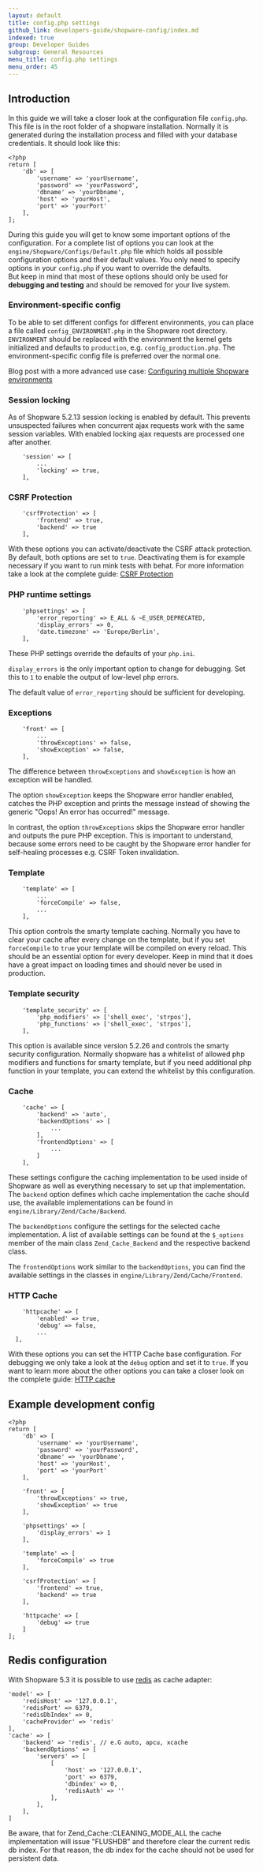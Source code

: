 ```yaml
---
layout: default
title: config.php settings
github_link: developers-guide/shopware-config/index.md
indexed: true
group: Developer Guides
subgroup: General Resources
menu_title: config.php settings
menu_order: 45
---
```

 
<div class="toc-list"></div>

## Introduction

In this guide we will take a closer look at the configuration file `config.php`.
This file is in the root folder of a shopware installation. Normally it is generated during the
installation process and filled with your database credentials. 
It should look like this:

```
<?php
return [
    'db' => [
        'username' => 'yourUsername',
        'password' => 'yourPassword',
        'dbname' => 'yourDbname',
        'host' => 'yourHost',
        'port' => 'yourPort'
    ],
];
```

During this guide you will get to know some important options of the configuration.
For a complete list of options you can look at the `engine/Shopware/Configs/Default.php` file 
which holds all possible configuration options and their default values. You only
need to specify options in your `config.php` if you want to override the defaults.  
But keep in mind that most of these options should only be used for __debugging and testing__ 
and should be removed for your live system.

### Environment-specific config

To be able to set different configs for different environments, you can place a file called `config_ENVIRONMENT.php` in the Shopware root directory. `ENVIRONMENT` should be replaced with the environment the kernel gets initialized and defaults to `production`, e.g. `config_production.php`. The environment-specific config file is preferred over the normal one.

Blog post with a more advanced use case: [Configuring multiple Shopware environments](https://developers.shopware.com/blog/2016/01/26/configuring-multiple-shopware-environments/)

### Session locking

As of Shopware 5.2.13 session locking is enabled by default. This prevents unsuspected failures when concurrent ajax requests work with the same session variables. With enabled locking ajax requests are processed one after another.

```
    'session' => [
        ...
        'locking' => true,
    ],
```

### CSRF Protection

```
    'csrfProtection' => [
        'frontend' => true,
        'backend' => true
    ],
```

With these options you can activate/deactivate the CSRF attack protection. By default, both options are set 
to `true`. Deactivating them is for example necessary if you want to run mink tests 
with behat. For more information take a look at the complete guide: [CSRF Protection](/developers-guide/csrf-protection/)

### PHP runtime settings

```
    'phpsettings' => [
        'error_reporting' => E_ALL & ~E_USER_DEPRECATED,
        'display_errors' => 0,
        'date.timezone' => 'Europe/Berlin',
    ],
```

These PHP settings override the defaults of your `php.ini`.

`display_errors` is the only important option to change for debugging. Set this to `1` to enable the output
of low-level php errors.

The default value of `error_reporting` should be sufficient for developing.

### Exceptions

```
    'front' => [
        ...
        'throwExceptions' => false,
        'showException' => false,
    ],
```

The difference between `throwExceptions` and `showException` is how an exception will be handled.

The option `showException` keeps the Shopware error handler enabled, catches the PHP exception and prints the message instead of showing the generic "Oops! An error has occurred!" message.

In contrast, the option `throwExceptions` skips the Shopware error handler and outputs the pure PHP exception. This is important to understand, because some errors need to be caught by the Shopware error handler for self-healing processes e.g. CSRF Token invalidation.

### Template

```
    'template' => [
        ...
        'forceCompile' => false,
        ...
    ],
```

This option controls the smarty template caching. Normally you have to clear your cache after every change on the template, but if you set `forceCompile` to `true` your template will be compiled on every reload. This should be an essential option for every developer. Keep in mind that it does have a great impact on loading times and should never be used in production.

### Template security

```
    'template_security' => [
        'php_modifiers' => ['shell_exec', 'strpos'],
        'php_functions' => ['shell_exec', 'strpos'],
    ],
```
This option is available since version 5.2.26 and controls the smarty security configuration. Normally shopware has a whitelist of allowed php modifiers and functions for smarty template, but if you need additional php function in your template, you can extend the whitelist by this configuration.

### Cache

```
    'cache' => [
        'backend' => 'auto',
        'backendOptions' => [
            ...
        ],
        'frontendOptions' => [
            ...
        ]
    ],
```

These settings configure the caching implementation to be used inside of Shopware as well as everything necessary to set up that implementation. The `backend` option defines which cache implementation the cache should use, the available implementations can be found in `engine/Library/Zend/Cache/Backend`.

The `backendOptions` configure the settings for the selected cache implementation. A list of available settings can be found at the `$_options` member of the main class `Zend_Cache_Backend` and the respective backend class.

The `frontendOptions` work similar to the `backendOptions`, you can find the available settings in the classes in `engine/Library/Zend/Cache/Frontend`.

### HTTP Cache

```
    'httpcache' => [
        'enabled' => true,
        'debug' => false,
        ...
  ],
```

With these options you can set the HTTP Cache base configuration. For debugging we only take a look at the `debug` option and set it to `true`. If you want to learn more about the other options you can take a closer look on the complete guide: [HTTP cache](/developers-guide/http-cache/)

## Example development config

```
<?php
return [
    'db' => [
        'username' => 'yourUsername',
        'password' => 'yourPassword',
        'dbname' => 'yourDbname',
        'host' => 'yourHost',
        'port' => 'yourPort'
    ],
    
    'front' => [
        'throwExceptions' => true,
        'showException' => true
    ],

    'phpsettings' => [
        'display_errors' => 1
    ],

    'template' => [
        'forceCompile' => true
    ],

    'csrfProtection' => [
        'frontend' => true,
        'backend' => true
    ],
    
    'httpcache' => [
        'debug' => true
    ]
];
```

## Redis configuration
With Shopware 5.3 it is possible to use [redis](https://redis.io/) as cache adapter:

```
'model' => [
    'redisHost' => '127.0.0.1',
    'redisPort' => 6379,
    'redisDbIndex' => 0,
    'cacheProvider' => 'redis'
],
'cache' => [
    'backend' => 'redis', // e.G auto, apcu, xcache
    'backendOptions' => [
        'servers' => [
            [
                'host' => '127.0.0.1',
                'port' => 6379,
                'dbindex' => 0,
                'redisAuth' => ''
            ],
        ],
    ],
]
```
Be aware, that for Zend_Cache::CLEANING_MODE_ALL the cache implementation will issue "FLUSHDB" and therefore clear the current redis db index. For that reason, the db index for the cache should not be used for persistent data. 
